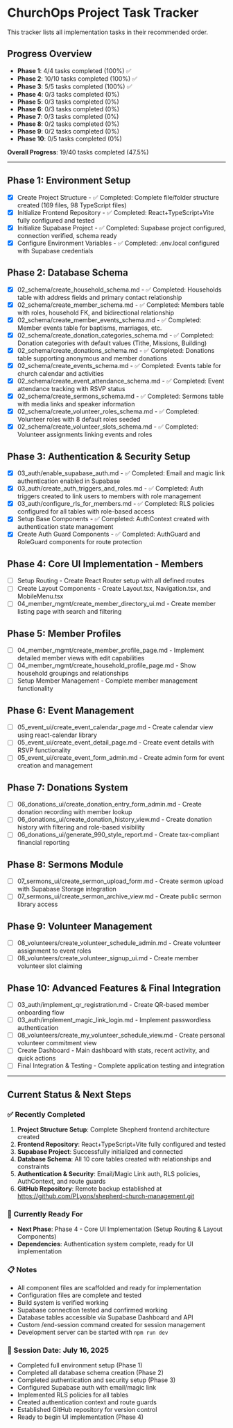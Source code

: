 # ChurchOps Project Task Tracker

This tracker lists all implementation tasks in their recommended order.

## Progress Overview
- **Phase 1**: 4/4 tasks completed (100%) ✅
- **Phase 2**: 10/10 tasks completed (100%) ✅
- **Phase 3**: 5/5 tasks completed (100%) ✅
- **Phase 4**: 0/3 tasks completed (0%)
- **Phase 5**: 0/3 tasks completed (0%)
- **Phase 6**: 0/3 tasks completed (0%)
- **Phase 7**: 0/3 tasks completed (0%)
- **Phase 8**: 0/2 tasks completed (0%)
- **Phase 9**: 0/2 tasks completed (0%)
- **Phase 10**: 0/5 tasks completed (0%)

**Overall Progress**: 19/40 tasks completed (47.5%)

---

## Phase 1: Environment Setup
- [x] Create Project Structure - ✅ Completed: Complete file/folder structure created (169 files, 98 TypeScript files)
- [x] Initialize Frontend Repository - ✅ Completed: React+TypeScript+Vite fully configured and tested
- [x] Initialize Supabase Project - ✅ Completed: Supabase project configured, connection verified, schema ready
- [x] Configure Environment Variables - ✅ Completed: .env.local configured with Supabase credentials

## Phase 2: Database Schema
- [x] 02_schema/create_household_schema.md - ✅ Completed: Households table with address fields and primary contact relationship
- [x] 02_schema/create_member_schema.md - ✅ Completed: Members table with roles, household FK, and bidirectional relationship
- [x] 02_schema/create_member_events_schema.md - ✅ Completed: Member events table for baptisms, marriages, etc.
- [x] 02_schema/create_donation_categories_schema.md - ✅ Completed: Donation categories with default values (Tithe, Missions, Building)
- [x] 02_schema/create_donations_schema.md - ✅ Completed: Donations table supporting anonymous and member donations
- [x] 02_schema/create_events_schema.md - ✅ Completed: Events table for church calendar and activities
- [x] 02_schema/create_event_attendance_schema.md - ✅ Completed: Event attendance tracking with RSVP status
- [x] 02_schema/create_sermons_schema.md - ✅ Completed: Sermons table with media links and speaker information
- [x] 02_schema/create_volunteer_roles_schema.md - ✅ Completed: Volunteer roles with 8 default roles seeded
- [x] 02_schema/create_volunteer_slots_schema.md - ✅ Completed: Volunteer assignments linking events and roles

## Phase 3: Authentication & Security Setup
- [x] 03_auth/enable_supabase_auth.md - ✅ Completed: Email and magic link authentication enabled in Supabase
- [x] 03_auth/create_auth_triggers_and_roles.md - ✅ Completed: Auth triggers created to link users to members with role management
- [x] 03_auth/configure_rls_for_members.md - ✅ Completed: RLS policies configured for all tables with role-based access
- [x] Setup Base Components - ✅ Completed: AuthContext created with authentication state management
- [x] Create Auth Guard Components - ✅ Completed: AuthGuard and RoleGuard components for route protection

## Phase 4: Core UI Implementation - Members
- [ ] Setup Routing - Create React Router setup with all defined routes
- [ ] Create Layout Components - Create Layout.tsx, Navigation.tsx, and MobileMenu.tsx
- [ ] 04_member_mgmt/create_member_directory_ui.md - Create member listing page with search and filtering

## Phase 5: Member Profiles
- [ ] 04_member_mgmt/create_member_profile_page.md - Implement detailed member views with edit capabilities
- [ ] 04_member_mgmt/create_household_profile_page.md - Show household groupings and relationships
- [ ] Setup Member Management - Complete member management functionality

## Phase 6: Event Management
- [ ] 05_event_ui/create_event_calendar_page.md - Create calendar view using react-calendar library
- [ ] 05_event_ui/create_event_detail_page.md - Create event details with RSVP functionality
- [ ] 05_event_ui/create_event_form_admin.md - Create admin form for event creation and management

## Phase 7: Donations System
- [ ] 06_donations_ui/create_donation_entry_form_admin.md - Create donation recording with member lookup
- [ ] 06_donations_ui/create_donation_history_view.md - Create donation history with filtering and role-based visibility
- [ ] 06_donations_ui/generate_990_style_report.md - Create tax-compliant financial reporting

## Phase 8: Sermons Module
- [ ] 07_sermons_ui/create_sermon_upload_form.md - Create sermon upload with Supabase Storage integration
- [ ] 07_sermons_ui/create_sermon_archive_view.md - Create public sermon library access

## Phase 9: Volunteer Management
- [ ] 08_volunteers/create_volunteer_schedule_admin.md - Create volunteer assignment to event roles
- [ ] 08_volunteers/create_volunteer_signup_ui.md - Create member volunteer slot claiming

## Phase 10: Advanced Features & Final Integration
- [ ] 03_auth/implement_qr_registration.md - Create QR-based member onboarding flow
- [ ] 03_auth/implement_magic_link_login.md - Implement passwordless authentication
- [ ] 08_volunteers/create_my_volunteer_schedule_view.md - Create personal volunteer commitment view
- [ ] Create Dashboard - Main dashboard with stats, recent activity, and quick actions
- [ ] Final Integration & Testing - Complete application testing and integration

---

## Current Status & Next Steps

### ✅ Recently Completed
1. **Project Structure Setup**: Complete Shepherd frontend architecture created
2. **Frontend Repository**: React+TypeScript+Vite fully configured and tested
3. **Supabase Project**: Successfully initialized and connected
4. **Database Schema**: All 10 core tables created with relationships and constraints
5. **Authentication & Security**: Email/Magic Link auth, RLS policies, AuthContext, and route guards
6. **GitHub Repository**: Remote backup established at https://github.com/PLyons/shepherd-church-management.git

### 🔄 Currently Ready For
- **Next Phase**: Phase 4 - Core UI Implementation (Setup Routing & Layout Components)
- **Dependencies**: Authentication system complete, ready for UI implementation

### 📋 Notes
- All component files are scaffolded and ready for implementation
- Configuration files are complete and tested
- Build system is verified working
- Supabase connection tested and confirmed working
- Database tables accessible via Supabase Dashboard and API
- Custom /end-session command created for session management
- Development server can be started with `npm run dev`

### 🔄 Session Date: July 16, 2025
- Completed full environment setup (Phase 1)
- Completed all database schema creation (Phase 2)
- Completed authentication and security setup (Phase 3)
- Configured Supabase auth with email/magic link
- Implemented RLS policies for all tables
- Created authentication context and route guards
- Established GitHub repository for version control
- Ready to begin UI implementation (Phase 4)

